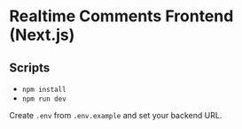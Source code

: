 # Realtime Comments Frontend (Next.js)
## Scripts
- `npm install`
- `npm run dev`

Create `.env` from `.env.example` and set your backend URL.
